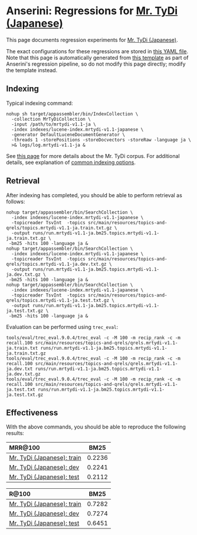 # Anserini: Regressions for [Mr. TyDi (Japanese)](https://github.com/castorini/mr.tydi)

This page documents regression experiments for [Mr. TyDi (Japanese)](https://github.com/castorini/mr.tydi).

The exact configurations for these regressions are stored in [this YAML file](../src/main/resources/regression/mrtydi-v1.1-ja.yaml).
Note that this page is automatically generated from [this template](../src/main/resources/docgen/templates/mrtydi-v1.1-ja.template) as part of Anserini's regression pipeline, so do not modify this page directly; modify the template instead.

## Indexing

Typical indexing command:

```
nohup sh target/appassembler/bin/IndexCollection \
  -collection MrTyDiCollection \
  -input /path/to/mrtydi-v1.1-ja \
  -index indexes/lucene-index.mrtydi-v1.1-japanese \
  -generator DefaultLuceneDocumentGenerator \
  -threads 1 -storePositions -storeDocvectors -storeRaw -language ja \
  >& logs/log.mrtydi-v1.1-ja &
```

See [this page](https://github.com/castorini/mr.tydi) for more details about the Mr. TyDi corpus.
For additional details, see explanation of [common indexing options](common-indexing-options.md).

## Retrieval

After indexing has completed, you should be able to perform retrieval as follows:

```
nohup target/appassembler/bin/SearchCollection \
  -index indexes/lucene-index.mrtydi-v1.1-japanese \
  -topicreader TsvInt  -topics src/main/resources/topics-and-qrels/topics.mrtydi-v1.1-ja.train.txt.gz \
  -output runs/run.mrtydi-v1.1-ja.bm25.topics.mrtydi-v1.1-ja.train.txt.gz \
 -bm25 -hits 100 -language ja &
nohup target/appassembler/bin/SearchCollection \
  -index indexes/lucene-index.mrtydi-v1.1-japanese \
  -topicreader TsvInt  -topics src/main/resources/topics-and-qrels/topics.mrtydi-v1.1-ja.dev.txt.gz \
  -output runs/run.mrtydi-v1.1-ja.bm25.topics.mrtydi-v1.1-ja.dev.txt.gz \
 -bm25 -hits 100 -language ja &
nohup target/appassembler/bin/SearchCollection \
  -index indexes/lucene-index.mrtydi-v1.1-japanese \
  -topicreader TsvInt  -topics src/main/resources/topics-and-qrels/topics.mrtydi-v1.1-ja.test.txt.gz \
  -output runs/run.mrtydi-v1.1-ja.bm25.topics.mrtydi-v1.1-ja.test.txt.gz \
 -bm25 -hits 100 -language ja &
```

Evaluation can be performed using `trec_eval`:

```
tools/eval/trec_eval.9.0.4/trec_eval -c -M 100 -m recip_rank -c -m recall.100 src/main/resources/topics-and-qrels/qrels.mrtydi-v1.1-ja.train.txt runs/run.mrtydi-v1.1-ja.bm25.topics.mrtydi-v1.1-ja.train.txt.gz
tools/eval/trec_eval.9.0.4/trec_eval -c -M 100 -m recip_rank -c -m recall.100 src/main/resources/topics-and-qrels/qrels.mrtydi-v1.1-ja.dev.txt runs/run.mrtydi-v1.1-ja.bm25.topics.mrtydi-v1.1-ja.dev.txt.gz
tools/eval/trec_eval.9.0.4/trec_eval -c -M 100 -m recip_rank -c -m recall.100 src/main/resources/topics-and-qrels/qrels.mrtydi-v1.1-ja.test.txt runs/run.mrtydi-v1.1-ja.bm25.topics.mrtydi-v1.1-ja.test.txt.gz
```

## Effectiveness

With the above commands, you should be able to reproduce the following results:

MRR@100                                 | BM25      |
:---------------------------------------|-----------|
[Mr. TyDi (Japanese): train](https://github.com/castorini/mr.tydi)| 0.2236    |
[Mr. TyDi (Japanese): dev](https://github.com/castorini/mr.tydi)| 0.2241    |
[Mr. TyDi (Japanese): test](https://github.com/castorini/mr.tydi)| 0.2112    |


R@100                                   | BM25      |
:---------------------------------------|-----------|
[Mr. TyDi (Japanese): train](https://github.com/castorini/mr.tydi)| 0.7282    |
[Mr. TyDi (Japanese): dev](https://github.com/castorini/mr.tydi)| 0.7274    |
[Mr. TyDi (Japanese): test](https://github.com/castorini/mr.tydi)| 0.6451    |
